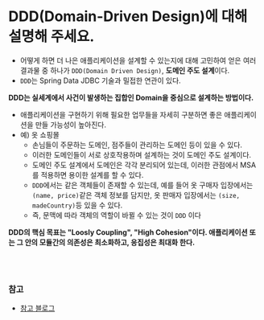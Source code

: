 # DDD(Domain-Driven Design)에 대해 설명해 주세요.

- 어떻게 하면 더 나은 애플리케이션을 설계할 수 있는지에 대해 고민하여 얻은 여러 결과물 중 하나가 `DDD(Domain Driven Design)`, **도메인 주도 설계**이다.
- `DDD`는 Spring Data JDBC 기술과 밀접한 연관이 있다.

**DDD는 실세계에서 사건이 발생하는 집합인 Domain을 중심으로 설계하는 방법이다.**

- 애플리케이션을 구현하기 위해 필요한 업무들을 자세히 구분하면 좋은 애플리케이션을 만들 가능성이 높아진다.
- 예) 옷 쇼핑몰
  - 손님들이 주문하는 도메인, 점주들이 관리하는 도메인 등이 있을 수 있다.
  - 이러한 도메인들이 서로 상호작용하며 설계하는 것이 도메인 주도 설계이다.
  - 도메인 주도 설계에서 도메인은 각각 분리되어 있는데, 이러한 관점에서 MSA를 적용하면 용이한 설계를 할 수 있다.
  - `DDD`에서는 같은 객체들이 존재할 수 있는데, 예를 들어 옷 구매자 입장에서는 `(name, price)`같은 객체 정보를 담지만, 옷 판매자 입장에서는
    `(size, madeCountry)`등 있을 수 있다.
  - 즉, 문맥에 따라 객체의 역할이 바뀔 수 있는 것이 `DDD` 이다

**DDD의 핵심 목표는 "Loosly Coupling", "High Cohesion"이다. 애플리케이션 또는 그 안의 모듈간의 의존성은 최소화하고, 응집성은 최대화 한다.**


<br>

<br>

### 참고
- [참고 블로그](https://ittrue.tistory.com/252)